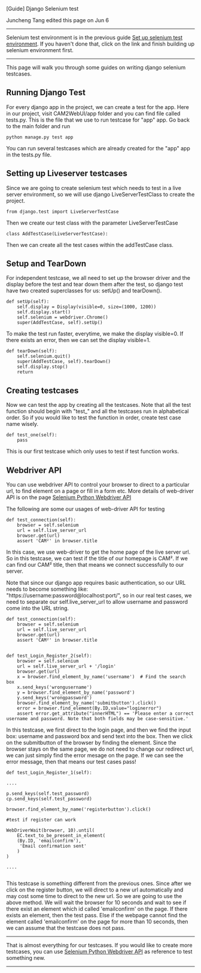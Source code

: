 [Guide] Django Selenium test

Juncheng Tang edited this page on Jun 6

___

Selenium test environment is in the previous guide [Set up selenium test environment](https://purduecam2project.github.io/CAM2WebUI/selenium). If you haven't done that, click on the link and finish building up selenium environment first.

___


This page will walk you through some guides on writing django selenium testcases.

## Running Django Test

For every django app in the project, we can create a test for the app. Here in our project, visit CAM2WebUI/app folder and you can find file called tests.py. This is the file that we use to run testcase for "app" app. Go back to the main folder and run

```
python manage.py test app
```

You can run several testcases which are already created for the "app" app in the tests.py file.


## Setting up Liveserver testcases

Since we are going to create selenium test which needs to test in a live server environment, so we will use django LiveServerTestClass to create the project. 

```
from django.test import LiveServerTestCase
```

Then we create our test class with the parameter LiveServerTestCase

```
class AddTestCase(LiveServerTestCase):
```

Then we can create all the test cases within the addTestCase class.


## Setup and TearDown

For independent testcase, we all need to set up the browser driver and the display before the test and tear down them after the test, so django test have two created superclasses for us: setUp() and tearDown().

```
def setUp(self):
	self.display = Display(visible=0, size=(1000, 1200))
	self.display.start()
	self.selenium = webdriver.Chrome()
	super(AddTestCase, self).setUp()
```

To make the test run faster, everytime, we make the display visible=0. If there exists an error, then we can set the display visible=1. 

```
def tearDown(self):
	self.selenium.quit()
	super(AddTestCase, self).tearDown()
	self.display.stop()
	return
```

## Creating testcases

Now we can test the app by creating all the testcases. Note that all the test function should begin with "test_" and all the testcases run in alphabetical order. So if you would like to test the function in order, create test case name wisely.


```
def test_one(self):
	pass
```

This is our first testcase which only uses to test if test function works. 


## Webdriver API

You can use webdriver API to control your browser to direct to a particular url, to find element on a page or fill in a form etc. More details of web-driver API is on the page [Selenium Python Webdriver API](http://selenium-python.readthedocs.io/api.html)

The following are some our usages of web-driver API for testing

```
def test_connection(self):
	browser = self.selenium
	url = self.live_server_url
	browser.get(url)
	assert 'CAM²' in browser.title

```

In this case, we use web-driver to get the home page of the live server url. So in this testcase, we can test if the title of our homepage is CAM². If we can find our CAM² title, then that means we connect successfully to our server. 

Note that since our django app requires basic authentication, so our URL needs to become something like: "https://username:password@localhost:port/", so in our real test cases, we need to separate our self.live_server_url to allow username and password come into the URL string.

```
def test_connection(self):
	browser = self.selenium
	url = self.live_server_url
	browser.get(url)
	assert 'CAM²' in browser.title

```

```

def test_Login_Register_2(self):
	browser = self.selenium
	url = self.live_server_url + '/login'
	browser.get(url)
	x = browser.find_element_by_name('username')  # Find the search box
	x.send_keys('wrongusername')
	y = browser.find_element_by_name('password')
	y.send_keys('wrongpassword')
	browser.find_element_by_name('submitbutton').click()
	error = browser.find_element(By.ID,value="loginerror")
	assert error.get_attribute("innerHTML") == 'Please enter a correct username and password. Note that both fields may be case-sensitive.'

```

In this testcase, we first direct to the login page, and then we find the input box: username and password box and send text into the box. Then we click on the submitbutton of the browser by finding the element. Since the browser stays on the same page, we do not need to change our redirect url, we can just simply find the error mesage on the page. If we can see the error message, then that means our test cases pass!


```
def test_Login_Register_1(self):

....

p.send_keys(self.test_password)
cp.send_keys(self.test_password)

browser.find_element_by_name('registerbutton').click()

#test if register can work

WebDriverWait(browser, 10).until(
	EC.text_to_be_present_in_element(
	(By.ID, 'emailconfirm'),
	 'Email confirmation sent'
	)
)

....


```
This testcase is something different from the previous ones. Since after we click on the register button, we will direct to a new url automatically and may cost some time to direct to the new url. So we are going to use the above method. We will wait the browser for 10 seconds and wait to see if there exist an element which id called 'emailconfirm' on the page. If there exists an element, then the test pass. Else if the webpage cannot find the element called 'emailconfirm' on the page for more than 10 seconds, then we can assume that the testcase does not pass. 


***

That is almost everything for our testcases. If you would like to create more testcases, you can use [Selenium Python Webdriver API](http://selenium-python.readthedocs.io/api.html) as reference to test something new.

***